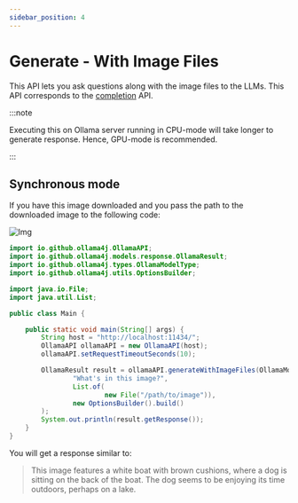 ```yaml
---
sidebar_position: 4
---
```


# Generate - With Image Files

This API lets you ask questions along with the image files to the LLMs.
This API corresponds to
the [completion](https://github.com/jmorganca/ollama/blob/main/docs/api.md#generate-a-completion) API.

:::note

Executing this on Ollama server running in CPU-mode will take longer to generate response. Hence, GPU-mode is
recommended.

:::

## Synchronous mode

If you have this image downloaded and you pass the path to the downloaded image to the following code:

![Img](https://t3.ftcdn.net/jpg/02/96/63/80/360_F_296638053_0gUVA4WVBKceGsIr7LNqRWSnkusi07dq.jpg)

```java
import io.github.ollama4j.OllamaAPI;
import io.github.ollama4j.models.response.OllamaResult;
import io.github.ollama4j.types.OllamaModelType;
import io.github.ollama4j.utils.OptionsBuilder;

import java.io.File;
import java.util.List;

public class Main {

    public static void main(String[] args) {
        String host = "http://localhost:11434/";
        OllamaAPI ollamaAPI = new OllamaAPI(host);
        ollamaAPI.setRequestTimeoutSeconds(10);

        OllamaResult result = ollamaAPI.generateWithImageFiles(OllamaModelType.LLAVA,
                "What's in this image?",
                List.of(
                        new File("/path/to/image")),
                new OptionsBuilder().build()
        );
        System.out.println(result.getResponse());
    }
}
```

You will get a response similar to:

> This image features a white boat with brown cushions, where a dog is sitting on the back of the boat. The dog seems to
> be enjoying its time outdoors, perhaps on a lake.